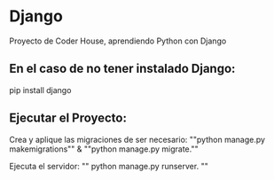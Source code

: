 # Django
Proyecto de Coder House, aprendiendo Python con Django

## En el caso de no tener instalado Django:
pip install django


## Ejecutar el Proyecto:

Crea y aplique las migraciones de ser necesario: ""python manage.py makemigrations"" &  ""python manage.py migrate.""

Ejecuta el servidor: "" python manage.py runserver. ""
